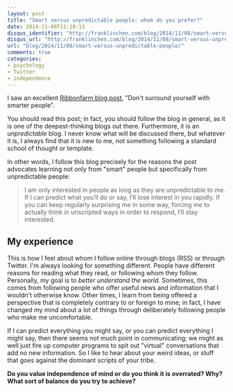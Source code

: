 ```yaml
---
layout: post
title: "Smart versus unpredictable people: whom do you prefer?"
date: 2014-11-08T11:10:13
disqus_identifier: "http://franklinchen.com/blog/2014/11/08/smart-versus-unpredictable-people/"
disqus_url: "http://franklinchen.com/blog/2014/11/08/smart-versus-unpredictable-people/"
url: "blog/2014/11/08/smart-versus-unpredictable-people/"
comments: true
categories:
- psychology
- Twitter
- independence
---
```

I saw an excellent [Ribbonfarm blog post](http://www.ribbonfarm.com/2014/11/05/dont-surround-yourself-with-smarter-people/), "Don't surround yourself with smarter people".

You should read this post; in fact, you should follow the blog in general, as it is one of the deepest-thinking blogs out there. Furthermore, it is an *unpredictable* blog. I never know what will be discussed there, but whatever it is, I always find that it is new to me, not something following a standard school of thought or template.

In other words, I follow this blog precisely for the reasons the post advocates learning not only from "smart" people but specifically from unpredictable people:

<blockquote>
I am only interested in people as long as they are unpredictable to me. If I can predict what you’ll do or say, I’ll lose interest in you rapidly. If you can keep regularly surprising me in some way, forcing me to actually think in unscripted ways in order to respond, I’ll stay interested.
</blockquote>

## My experience

This is how I feel about whom I follow online through blogs (RSS) or through Twitter. I'm always looking for something different. People have different reasons for reading what they read, or following whom they follow. Personally, my goal is to *better understand the world*. Sometimes, this comes from following people who offer useful news and information that I wouldn't otherwise know. Other times, I learn from being offered a perspective that is completely contrary to or foreign to mine; in fact, I have changed my mind about a lot of things through deliberately following people who make me uncomfortable.

If I can predict everything you might say, or you can predict everything I might say, then there seems not much point in communicating; we might as well just fire up computer programs to spit out "virtual" conversations that add no new information. So I like to hear about your weird ideas, or stuff that goes against the dominant scripts of your tribe.

**Do you value independence of mind or do you think it is overrated? Why? What sort of balance do you try to achieve?**

